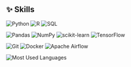 ## ✨ Skills
<!-- Languages -->
![Python](https://img.shields.io/badge/Python-%233776AB?style=flat-square&logo=Python&logoColor=white)
![R](https://img.shields.io/badge/R-%23276DC3?style=flat-square&logo=R&logoColor=white)
![SQL](https://img.shields.io/badge/SQL-%2300f?style=flat-square&logo=MySQL&logoColor=white)
<!-- Python Libraries -->
![Pandas](https://img.shields.io/badge/Pandas-%23150458?style=flat-square&logo=pandas&logoColor=white)
![NumPy](https://img.shields.io/badge/NumPy-%23013243?style=flat-square&logo=numpy&logoColor=white)
![scikit-learn](https://img.shields.io/badge/scikit--learn-%23F7931E?style=flat-square&logo=scikitlearn&logoColor=white)
![TensorFlow](https://img.shields.io/badge/TensorFlow-%23FF6F00?style=flat-square&logo=TensorFlow&logoColor=white)
<!-- Tools -->
![Git](https://img.shields.io/badge/Git-%23F05033?style=flat-square&logo=git&logoColor=white)
![Docker](https://img.shields.io/badge/Docker-%232496ED?style=flat-square&logo=Docker&logoColor=white)
![Apache Airflow](https://img.shields.io/badge/Apache%20Airflow-%23017CEE?style=flat-square&logo=Apache%20Airflow&logoColor=white)

![Most Used Languages](https://github-readme-stats.vercel.app/api/top-langs/?username=h-yerim&layout=compact)

<!--
**h-yerim/h-yerim** is a ✨ _special_ ✨ repository because its `README.md` (this file) appears on your GitHub profile.

Here are some ideas to get you started:

- 🔭 I’m currently working on ...
- 🌱 I’m currently learning ...
- 👯 I’m looking to collaborate on ...
- 🤔 I’m looking for help with ...
- 💬 Ask me about ...
- 📫 How to reach me: ...
- 😄 Pronouns: ...
- ⚡ Fun fact: ...
-->
